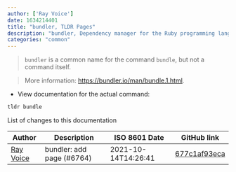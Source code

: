 ```yaml
---
author: ['Ray Voice']
date: 1634214401
title: "bundler, TLDR Pages"
description: "bundler, Dependency manager for the Ruby programming language."
categories: "common"
---
```

> `bundler` is a common name for the command `bundle`, but not a command itself.

> More information: <https://bundler.io/man/bundle.1.html>.

- View documentation for the actual command:

```bash
tldr bundle
```
List of changes to this documentation


Author | Description | ISO 8601 Date | GitHub link
------|-----|-----|-----
[Ray Voice](mailto:33094591+Ray6464@users.noreply.github.com) | bundler: add page (#6764) | 2021-10-14T14:26:41 | [677c1af93eca](https://github.com/tldr-pages/tldr/commit/677c1af93eca306464e05a1eed4e8b44ea7ef6c9)

